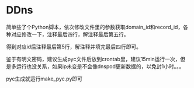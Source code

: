 # DDns
简单些了个Python脚本，依次修改文件里的参数获取domain_id和record_id，各种对应修改一下，注释最后四行，解注释最后第五行。

得到对应id后注释最后第5行，解注释并填完最后四行即可。

鉴于有明文密码，建议生成pyc文件后放到crontab里，建议15min运行一次，但是多运行也没关系，如果ip未变是不会像dnspod更新数据的，以免封1小时。。。

pyc生成就运行make_pyc.py即可